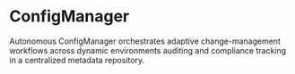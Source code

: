 # ConfigManager
Autonomous ConfigManager orchestrates adaptive change-management workflows across dynamic environments auditing and compliance tracking in a centralized metadata repository.
